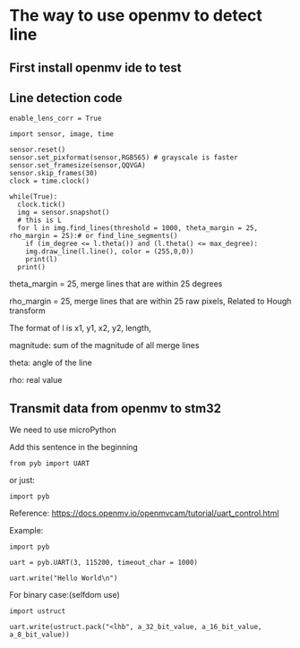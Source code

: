 # The way to use openmv to detect line

## First install openmv ide to test

## Line detection code

~~~
enable_lens_corr = True

import sensor, image, time

sensor.reset()
sensor.set_pixformat(sensor,RGB565) # grayscale is faster
sensor.set_framesize(sensor,QQVGA)
sensor.skip_frames(30)
clock = time.clock()

while(True):
  clock.tick()
  img = sensor.snapshot()
  # this is L
  for l in img.find_lines(threshold = 1000, theta_margin = 25, rho_margin = 25):# or find_line_segments()
    if (im_degree <= l.theta()) and (l.theta() <= max_degree):
    img.draw_line(l.line(), color = (255,0,0))
    print(l)
  print()
~~~
theta_margin = 25, merge lines that are within 25 degrees

rho_margin = 25, merge lines that are within 25 raw pixels, Related to Hough transform

The format of l is x1, y1, x2, y2, length, 

magnitude: sum of the magnitude of all merge lines

theta: angle of the line

rho: real value

## Transmit data from openmv to stm32

We need to use microPython

Add this sentence in the beginning

~~~
from pyb import UART
~~~
or just:
~~~
import pyb
~~~

Reference: https://docs.openmv.io/openmvcam/tutorial/uart_control.html

Example:

~~~
import pyb

uart = pyb.UART(3, 115200, timeout_char = 1000)

uart.write("Hello World\n")
~~~

For binary case:(selfdom use)

~~~
import ustruct

uart.write(ustruct.pack("<lhb", a_32_bit_value, a_16_bit_value, a_8_bit_value))
~~~

